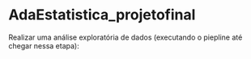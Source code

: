 # AdaEstatistica_projetofinal
Realizar uma análise exploratória de dados (executando o piepline até chegar nessa etapa):
